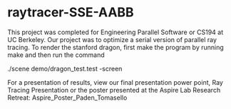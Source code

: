 raytracer-SSE-AABB
==================

This project was completed for Engineering Parallel Software or CS194 at UC Berkeley. Our project was to optimize a serial version of parallel ray tracing. To render the stanford dragon, first make the program by running make and then run the command 

./scene demo/dragon_test.test -screen

For a presentation of results, view our final presentation power point, Ray Tracing Presentation or the poster presented at the Aspire Lab Research Retreat: Aspire_Poster_Paden_Tomasello

